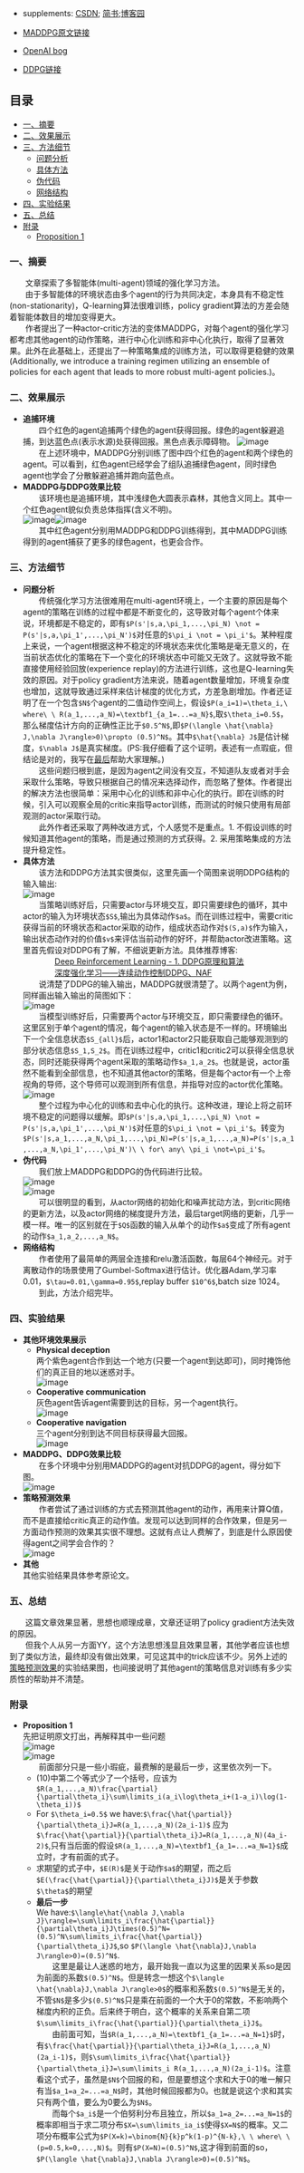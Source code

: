   - supplements:
  [CSDN](https://blog.csdn.net/qiusuoxiaozi/article/details/79066612);
  [简书](https://www.jianshu.com/p/99a79cd08c72);[博客园](https://www.cnblogs.com/initial-h/p/9429632.html)


- [MADDPG原文链接](https://arxiv.org/abs/1706.02275)
- [OpenAI bog](https://blog.openai.com/learning-to-cooperate-compete-and-communicate/)
- [DDPG链接](https://arxiv.org/abs/1509.02971)
## 目录
- [一、摘要](#一-摘要)
- [二、效果展示](#二-效果展示)
- [三、方法细节](#三-方法细节)
  - [问题分析](#问题分析)
  - [具体方法](#具体方法)
  - [伪代码](#伪代码)
  - [网络结构](#网络结构)
- [四、实验结果](#四-实验结果)
- [五、总结](#五-总结)
- [附录](#附录)
  - [Proposition 1](#Proposition-1) 
### 一、摘要
&emsp;&emsp;文章探索了多智能体(multi-agent)领域的强化学习方法。</br>&emsp;&emsp;由于多智能体的环境状态由多个agent的行为共同决定，本身具有不稳定性(non-stationarity)，Q-learning算法很难训练，policy gradient算法的方差会随着智能体数目的增加变得更大。</br>&emsp;&emsp;作者提出了一种actor-critic方法的变体MADDPG，对每个agent的强化学习都考虑其他agent的动作策略，进行中心化训练和非中心化执行，取得了显著效果。此外在此基础上，还提出了一种策略集成的训练方法，可以取得更稳健的效果(Additionally, we introduce a training regimen utilizing an
ensemble of policies for each agent that leads to more robust multi-agent policies.)。
### 二、效果展示
- **追捕环境**</br>
&emsp;&emsp;四个红色的agent追捕两个绿色的agent获得回报。绿色的agent躲避追捕，到达蓝色点(表示水源)处获得回报。黑色点表示障碍物。
![image](D:/wakaka/pic/paper/Multi-Agent_Actor-Critic_for_Mixed_Cooperative-Competitive_Environments/chase_gif_final.gif)
</br>&emsp;&emsp;在上述环境中，MADDPG分别训练了图中四个红色的agent和两个绿色的agent。可以看到，红色agent已经学会了组队追捕绿色agent，同时绿色agent也学会了分散躲避追捕并跑向蓝色点。
- **MADDPG与DDPG效果比较**
</br>&emsp;&emsp;该环境也是追捕环境，其中浅绿色大圆表示森林，其他含义同上。其中一个红色agent貌似负责总体指挥(含义不明)。</br>
![image](D:/wakaka/pic/paper/Multi-Agent_Actor-Critic_for_Mixed_Cooperative-Competitive_Environments/world_comm_maddpg_comp320.gif)![image](D:/wakaka/pic/paper/Multi-Agent_Actor-Critic_for_Mixed_Cooperative-Competitive_Environments/world_comm_ddpg_comp320--1-.gif)
</br>&emsp;&emsp;其中红色agent分别用MADDPG和DDPG训练得到，其中MADDPG训练得到的agent捕获了更多的绿色agent，也更会合作。

### 三、方法细节
- <span id="问题分析">**问题分析**</span>
  </br>&emsp;&emsp;传统强化学习方法很难用在multi-agent环境上，一个主要的原因是每个agent的策略在训练的过程中都是不断变化的，这导致对每个agent个体来说，环境都是不稳定的，即有`$P(s'|s,a,\pi_1,...,\pi_N) \not = P(s'|s,a,\pi_1',...,\pi_N')$`对任意的`$\pi_i \not = \pi_i'$`。某种程度上来说，一个agent根据这种不稳定的环境状态来优化策略是毫无意义的，在当前状态优化的策略在下一个变化的环境状态中可能又无效了。这就导致不能直接使用经验回放(experience replay)的方法进行训练，这也是Q-learning失效的原因。对于policy gradient方法来说，随着agent数量增加，环境复杂度也增加，这就导致通过采样来估计梯度的优化方式，方差急剧增加。作者还证明了在一个包含`$N$`个agent的二值动作空间上，假设`$P(a_i=1)=\theta_i,\ where\ \ R(a_1,...,a_N)=\textbf1_{a_1=...=a_N}$`,取`$\theta_i=0.5$`，那么梯度估计方向的正确性正比于`$0.5^N$`,即`$P(\langle \hat{\nabla} J,\nabla J\rangle>0)\propto (0.5)^N$`。其中`$\hat{\nabla} J$`是估计梯度，`$\nabla J$`是真实梯度。(PS:我仔细看了这个证明，表述有一点瑕疵，但结论是对的，我写在[最后](#Proposition-1)帮助大家理解。)</br>&emsp;&emsp;这些问题归根到底，是因为agent之间没有交互，不知道队友或者对手会采取什么策略，导致只根据自己的情况来选择动作，而忽略了整体。作者提出的解决方法也很简单：采用中心化的训练和非中心化的执行。即在训练的时候，引入可以观察全局的critic来指导actor训练，而测试的时候只使用有局部观测的actor采取行动。</br>&emsp;&emsp;此外作者还采取了两种改进方式，个人感觉不是重点。1. 不假设训练的时候知道其他agent的策略，而是通过预测的方式获得。2. 采用策略集成的方法提升稳定性。
- <span id="具体方法">**具体方法**</span>
  </br>&emsp;&emsp;该方法和DDPG方法其实很类似，这里先画一个简图来说明DDPG结构的输入输出:</br>![image](D:/wakaka/pic/paper/Multi-Agent_Actor-Critic_for_Mixed_Cooperative-Competitive_Environments/DDPG.png)</br>&emsp;&emsp;当策略训练好后，只需要actor与环境交互，即只需要绿色的循环，其中actor的输入为环境状态`$S$`,输出为具体动作`$a$`。而在训练过程中，需要critic获得当前的环境状态和actor采取的动作，组成状态动作对`$(S,a)$`作为输入，输出状态动作对的价值`$v$`来评估当前动作的好坏，并帮助actor改进策略。这里首先假设对DDPG有了解，不细说更新方法。具体推荐博客:</br>&emsp;&emsp;&emsp;&emsp;[Deep Reinforcement Learning - 1. DDPG原理和算法](https://blog.csdn.net/kenneth_yu/article/details/78478356)</br>&emsp;&emsp;&emsp;&emsp;[深度强化学习——连续动作控制DDPG、NAF](https://blog.csdn.net/u013236946/article/details/73243310)</br>&emsp;&emsp;说清楚了DDPG的输入输出，MADDPG就很清楚了。以两个agent为例，同样画出输入输出的简图如下：</br>![image](D:/wakaka/pic/paper/Multi-Agent_Actor-Critic_for_Mixed_Cooperative-Competitive_Environments/MADDPG.png)</br>&emsp;&emsp;当模型训练好后，只需要两个actor与环境交互，即只需要绿色的循环。这里区别于单个agent的情况，每个agent的输入状态是不一样的。环境输出下一个全信息状态`$S_{all}$`后，actor1和actor2只能获取自己能够观测到的部分状态信息`$S_1,S_2$`。而在训练过程中，critic1和critic2可以获得全信息状态，同时还能获得两个agent采取的策略动作`$a_1,a_2$`。也就是说，actor虽然不能看到全部信息，也不知道其他actor的策略，但是每个actor有一个上帝视角的导师，这个导师可以观测到所有信息，并指导对应的actor优化策略。</br>![image](D:/wakaka/pic/paper/Multi-Agent_Actor-Critic_for_Mixed_Cooperative-Competitive_Environments/nipsdiagram_2.gif)</br>&emsp;&emsp;整个过程为中心化的训练和去中心化的执行。这种改进，理论上将之前环境不稳定的问题得以缓解。即`$P(s'|s,a,\pi_1,...,\pi_N) \not = P(s'|s,a,\pi_1',...,\pi_N')$`对任意的`$\pi_i \not = \pi_i'$`。转变为`$P(s'|s,a_1,...,a_N,\pi_1,...,\pi_N)=P(s'|s,a_1,...,a_N)=P(s'|s,a_1,...,a_N,\pi_1',...,\pi_N')\ \ for\ any\ \pi_i \not=\pi_i'$`。
- <span id="伪代码">**伪代码**</span>
  </br>&emsp;&emsp;我们放上MADDPG和DDPG的伪代码进行比较。
  </br>![image](D:/wakaka/pic/paper/Multi-Agent_Actor-Critic_for_Mixed_Cooperative-Competitive_Environments/MADDPGalgorithm.png)</br>![image](D:/wakaka/pic/paper/Multi-Agent_Actor-Critic_for_Mixed_Cooperative-Competitive_Environments/DDPGalgorithm.jpg)</br>&emsp;&emsp;可以很明显的看到，从actor网络的初始化和噪声扰动方法，到critic网络的更新方法，以及actor网络的梯度提升方法，最后target网络的更新，几乎一模一样。唯一的区别就在于`$Q$`函数的输入从单个的动作`$a$`变成了所有agent的动作`$a_1,a_2,...,a_N$`。
- <span id="网络结构">**网络结构**</span>
  </br>&emsp;&emsp;作者使用了最简单的两层全连接和relu激活函数，每层64个神经元。对于离散动作的场景使用了Gumbel-Softmax进行估计。优化器Adam,学习率0.01，`$\tau=0.01,\gamma=0.95$`,replay buffer `$10^6$`,batch size 1024。</br>&emsp;&emsp;到此，方法介绍完毕。
### 四、实验结果
- **其他环境效果展示**
  - **Physical deception**
  </br>两个紫色agent合作到达一个地方(只要一个agent到达即可)，同时掩饰他们的真正目的地以迷惑对手。</br>![image](D:/wakaka/pic/paper/Multi-Agent_Actor-Critic_for_Mixed_Cooperative-Competitive_Environments/simple_adv_maddpg_notag.gif)
  - **Cooperative communication**
  </br>灰色agent告诉agent需要到达的目标，另一个agent执行。</br>![image](D:/wakaka/pic/paper/Multi-Agent_Actor-Critic_for_Mixed_Cooperative-Competitive_Environments/speaker_listener_maddpg_notag.gif)
  - **Cooperative navigation**
  </br>三个agent分别到达不同目标获得最大回报。</br>![image](D:/wakaka/pic/paper/Multi-Agent_Actor-Critic_for_Mixed_Cooperative-Competitive_Environments/spread_maddpg_notag.gif)
- **MADDPG、DDPG效果比较**
  </br>&emsp;&emsp;在多个环境中分别用MADDPG的agent对抗DDPG的agent，得分如下图。</br>![image](D:/wakaka/pic/paper/Multi-Agent_Actor-Critic_for_Mixed_Cooperative-Competitive_Environments/comparison.png)
- <span id="策略预测效果">**策略预测效果**</span>
  </br>&emsp;&emsp;作者尝试了通过训练的方式去预测其他agent的动作，再用来计算Q值，而不是直接给critic真正的动作值。发现可以达到同样的合作效果，但是另一方面动作预测的效果其实很不理想。这就有点让人费解了，到底是什么原因使得agent之间学会合作的？</br>![image](D:/wakaka/pic/paper/Multi-Agent_Actor-Critic_for_Mixed_Cooperative-Competitive_Environments/effectiveness.png)
- **其他**
  </br>其他实验结果具体参考原论文。
### 五、总结
&emsp;&emsp;这篇文章效果显著，思想也顺理成章，文章还证明了policy gradient方法失效的原因。</br>&emsp;&emsp;但我个人从另一方面YY，这个方法思想浅显且效果显著，其他学者应该也想到了类似方法，最终却没有做出效果，可见这其中的trick应该不少。另外上述的[策略预测效果](#策略预测效果)的实验结果图，也间接说明了其他agent的策略信息对训练有多少实质性的帮助并不清楚。
### 附录
- <span id="Proposition-1">**Proposition 1**</span>
</br>先把证明原文打出，再解释其中一些问题</br>![image](D:/wakaka/pic/paper/Multi-Agent_Actor-Critic_for_Mixed_Cooperative-Competitive_Environments/Proposition1_1.png)</br>![image](D:/wakaka/pic/paper/Multi-Agent_Actor-Critic_for_Mixed_Cooperative-Competitive_Environments/Proposition1_2.png)</br>&emsp;&emsp;前面部分只是一些小瑕疵，最费解的是最后一步，这里依次列一下。</br>
  - (10)中第二个等式少了一个括号，应该为`$R(a_1,...,a_N)\frac{\partial}{\partial\theta_i}\sum\limits_i(a_i\log\theta_i+(1-a_i)\log(1-\theta_i))$`</br>
  - For `$\theta_i=0.5$` we have:`$\frac{\hat{\partial}}{\partial\theta_i}J=R(a_1,...,a_N)(2a_i-1)$` 应为`$\frac{\hat{\partial}}{\partial\theta_i}J=R(a_1,...,a_N)(4a_i-2)$`,只有当后面的假设`$R(a_1,...,a_N)=\textbf1_{a_1=...=a_N=1}$`成立时，才有前面的式子。</br>
  - 求期望的式子中，`$E(R)$`是关于动作`$a$`的期望，而之后`$E(\frac{\hat{\partial}}{\partial\theta_i}J)$`是关于参数`$\theta$`的期望</br>
  - **最后一步** </br>We have:`$\langle\hat{\nabla J,\nabla J}\rangle=\sum\limits_i\frac{\hat{\partial}}{\partial\theta_i}J\times(0.5)^N=(0.5)^N\sum\limits_i\frac{\hat{\partial}}{\partial\theta_i}J$`,so `$P(\langle \hat{\nabla}J,\nabla J\rangle>0)=(0.5)^N$`.</br>&emsp;&emsp;这里是最让人迷惑的地方，最开始我一直以为这里的因果关系so是因为前面的系数`$(0.5)^N$`。但是转念一想这个`$\langle \hat{\nabla}J,\nabla J\rangle>0$`的概率和系数`$(0.5)^N$`是无关的，不管`$N$`是多少`$(0.5)^N$`只是乘在前面的一个大于0的常数，不影响两个梯度内积的正负。后来终于明白，这个概率的关系来自第二项`$\sum\limits_i\frac{\hat{\partial}}{\partial\theta_i}J$`。</br>&emsp;&emsp;由前面可知，当`$R(a_1,...,a_N)=\textbf1_{a_1=...=a_N=1}$`时，有`$\frac{\hat{\partial}}{\partial\theta_i}J=R(a_1,...,a_N)(2a_i-1)$`，则`$\sum\limits_i\frac{\hat{\partial}}{\partial\theta_i}J=\sum\limits_i R(a_1,...,a_N)(2a_i-1)$`。注意看这个式子，虽然是`$N$`个回报的和，但是要想这个求和大于0的唯一解只有当`$a_1=a_2=...=a_N$`时，其他时候回报都为0。也就是说这个求和其实只有两个值，要么为0要么为`$N$`。</br>&emsp;&emsp;而每个`$a_i$`是一个伯努利分布且独立，所以`$a_1=a_2=...=a_N=1$`的概率即相当于求二项分布`$X=\sum\limits_ia_i$`使得`$X=N$`的概率。又二项分布概率公式为`$P(X=k)=\binom{N}{k}p^k(1-p)^{N-k},\ \ where\ \  (p=0.5,k=0,...,N)$`。则有`$P(X=N)=(0.5)^N$`,这才得到前面的so，`$P(\langle \hat{\nabla}J,\nabla J\rangle>0)=(0.5)^N$`。
